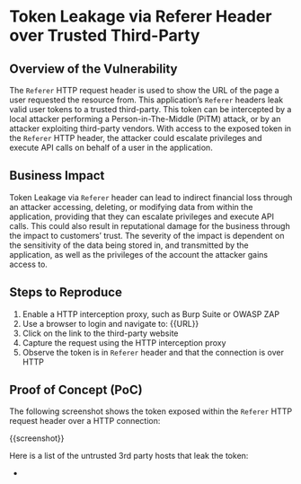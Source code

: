 # Token Leakage via Referer Header over Trusted Third-Party

## Overview of the Vulnerability

The `Referer` HTTP request header is used to show the URL of the page a user requested the resource from. This application’s `Referer` headers leak valid user tokens to a trusted third-party. This token can be intercepted by a local attacker performing a Person-in-The-Middle (PiTM) attack, or by an attacker exploiting third-party vendors. With access to the exposed token in the `Referer` HTTP header, the attacker could escalate privileges and execute API calls on behalf of a user in the application.

## Business Impact

Token Leakage via `Referer` header can lead to indirect financial loss through an attacker accessing, deleting, or modifying data from within the application, providing that they can escalate privileges and execute API calls. This could also result in reputational damage for the business through the impact to customers’ trust. The severity of the impact is dependent on the sensitivity of the data being stored in, and transmitted by the application, as well as the privileges of the account the attacker gains access to.

## Steps to Reproduce

1. Enable a HTTP interception proxy, such as Burp Suite or OWASP ZAP
1. Use a browser to login and navigate to: {{URL}}
1. Click on the link to the third-party website
1. Capture the request using the HTTP interception proxy
1. Observe the token is in `Referer` header and that the connection is over HTTP

## Proof of Concept (PoC)

The following screenshot shows the token exposed within the `Referer` HTTP request header over a HTTP connection:

{{screenshot}}

Here is a list of the untrusted 3rd party hosts that leak the token:

- 
